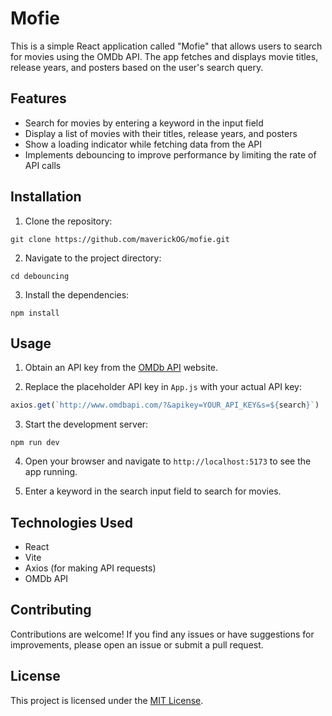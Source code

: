 # Mofie

This is a simple React application called "Mofie" that allows users to search for movies using the OMDb API. The app fetches and displays movie titles, release years, and posters based on the user's search query.

## Features

- Search for movies by entering a keyword in the input field
- Display a list of movies with their titles, release years, and posters
- Show a loading indicator while fetching data from the API
- Implements debouncing to improve performance by limiting the rate of API calls

## Installation

1. Clone the repository:

```
git clone https://github.com/maverickOG/mofie.git
```

2. Navigate to the project directory:

```
cd debouncing
```

3. Install the dependencies:

```
npm install
```

## Usage

1. Obtain an API key from the [OMDb API](http://www.omdbapi.com/) website.

2. Replace the placeholder API key in `App.js` with your actual API key:

```javascript
axios.get(`http://www.omdbapi.com/?&apikey=YOUR_API_KEY&s=${search}`)
```

3. Start the development server:

```
npm run dev
```

4. Open your browser and navigate to `http://localhost:5173` to see the app running.

5. Enter a keyword in the search input field to search for movies.

## Technologies Used

- React
- Vite
- Axios (for making API requests)
- OMDb API

## Contributing

Contributions are welcome! If you find any issues or have suggestions for improvements, please open an issue or submit a pull request.

## License

This project is licensed under the [MIT License](LICENSE).
